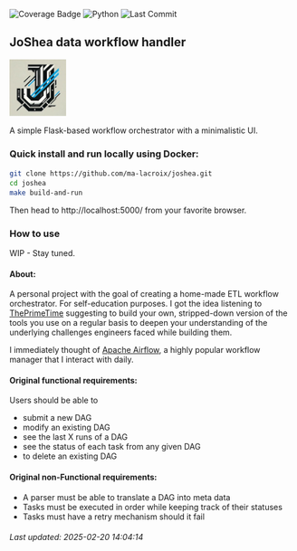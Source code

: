 ![Coverage Badge](https://img.shields.io/badge/cov-78.31-blue)
![Python](https://img.shields.io/badge/python-3.9%2B-blue)
![Last Commit](https://img.shields.io/github/last-commit/ma-lacroix/joshea)

## JoShea data workflow handler
<img src="app/static/images/logo.jpeg" alt="App Screenshot" width="100">

A simple Flask-based workflow orchestrator with a minimalistic UI.

### Quick install and run locally using Docker:
```sh
git clone https://github.com/ma-lacroix/joshea.git
cd joshea
make build-and-run
```
Then head to http://localhost:5000/ from your favorite browser.

### How to use
WIP - Stay tuned.

#### About: 
A personal project with the goal of creating a home-made ETL workflow orchestrator. For self-education purposes. 
I got the idea listening to [ThePrimeTime](https://www.youtube.com/@ThePrimeTimeagen/) suggesting to build your own, 
stripped-down version of the tools you use on a regular basis to deepen your understanding of the underlying challenges 
engineers faced while building them. 

I immediately thought of [Apache Airflow](https://airflow.apache.org/), 
a highly popular workflow manager that I interact with daily.   

#### Original functional requirements:
Users should be able to
- submit a new DAG
- modify an existing DAG
- see the last X runs of a DAG
- see the status of each task from any given DAG
- to delete an existing DAG

#### Original non-Functional requirements:
- A parser must be able to translate a DAG into meta data
- Tasks must be executed in order while keeping track of their statuses 
- Tasks must have a retry mechanism should it fail

###### Last updated: 2025-02-20 14:04:14
